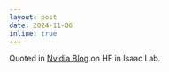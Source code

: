 ```yaml
---
layout: post
date: 2024-11-06
inline: true
---
```


Quoted in [Nvidia Blog](https://blogs.nvidia.com/blog/hugging-face-lerobot-open-source-robotics/) on HF in Isaac Lab.
